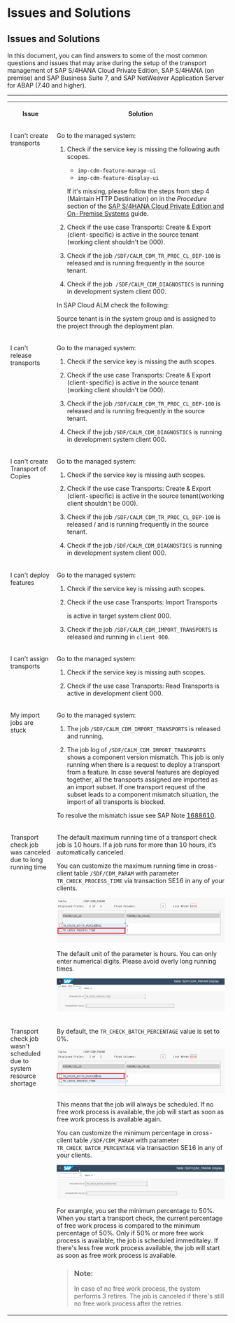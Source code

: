 <!-- loiof32dc37d10fa475f84819f46b2720095 -->

# Issues and Solutions



<a name="loiof32dc37d10fa475f84819f46b2720095__section_svw_sxj_d1c"/>

## Issues and Solutions

In this document, you can find answers to some of the most common questions and issues that may arise during the setup of the transport management of SAP S/4HANA Cloud Private Edition, SAP S/4HANA \(on premise\) and SAP Business Suite 7, and SAP NetWeaver Application Server for ABAP \(7.40 and higher\).

****


<table>
<tr>
<th valign="top">

Issue

</th>
<th valign="top">

Solution

</th>
</tr>
<tr>
<td valign="top">

I can't create transports

</td>
<td valign="top">

Go to the managed system:

1.  Check if the service key is missing the following auth scopes.

    -   `imp-cdm-feature-manage-ui`
    -   `imp-cdm-feature-display-ui`

    If it's missing, please follow the steps from step 4 \(Maintain HTTP Destination\) on in the *Procedure* section of the [SAP S/4HANA Cloud Private Edition and On-Premise Systems](https://help.sap.com/docs/cloud-alm/setup-administration/change-transport-system#procedure) guide.

2.  Check if the use case Transports: Create & Export \(client-specific\) is active in the source tenant \(working client shouldn't be 000\).

3.  Check if the job `/SDF/CALM_CDM_TR_PROC_CL_DEP-100` is released and is running frequently in the source tenant.

4.  Check if the job` /SDF/CALM_CDM_DIAGNOSTICS` is running in development system client 000.


In SAP Cloud ALM check the following:

Source tenant is in the system group and is assigned to the project through the deployment plan.

</td>
</tr>
<tr>
<td valign="top">

I can't release transports

</td>
<td valign="top">

Go to the managed system:

1.  Check if the service key is missing the auth scopes.

2.  Check if the use case Transports: Create & Export \(client-specific\) is active in the source tenant \(working client shouldn't be 000\).

3.  Check if the job `/SDF/CALM_CDM_TR_PROC_CL_DEP-100` is released and is running frequently in the source tenant.

4.  Check if the job `/SDF/CALM_CDM_DIAGNOSTICS` is running in development system client 000.




</td>
</tr>
<tr>
<td valign="top">

I can't create Transport of Copies

</td>
<td valign="top">

Go to the managed system:

1.  Check if the service key is missing auth scopes.

2.  Check if the use case Transports: Create & Export \(client-specific\) is active in the source tenant\(working client shouldn't be 000\).

3.  Check if the job `/SDF/CALM_CDM_TR_PROC_CL_DEP-100` is released / and is running frequently in the source tenant.

4.  Check if the job `/SDF/CALM_CDM_DIAGNOSTICS` is running in development system client 000.




</td>
</tr>
<tr>
<td valign="top">

I can't deploy features

</td>
<td valign="top">

Go to the managed system:

1.  Check if the service key is missing auth scopes.

2.  Check if the use case Transports: Import Transports

    is active in target system client 000.

3.  Check if the job `/SDF/CALM_CDM_IMPORT_TRANSPORTS` is released and running in `client 000`.




</td>
</tr>
<tr>
<td valign="top">

I can't assign transports

</td>
<td valign="top">

Go to the managed system:

1.  Check if the service key is missing auth scopes.

2.  Check if the use case Transports: Read Transports is active in development client 000.




</td>
</tr>
<tr>
<td valign="top">

My import jobs are stuck

</td>
<td valign="top">

Go to the managed system:

1.  The job `/SDF/CALM_CDM_IMPORT_TRANSPORTS` is released and running.

2.  The job log of `/SDF/CALM_CDM_IMPORT_TRANSPORTS` shows a component version mismatch. This job is only running when there is a request to deploy a transport from a feature. In case several features are deployed together, all the transports assigned are imported as an import subset. If one transport request of the subset leads to a component mismatch situation, the import of all transports is blocked.


To resolve the mismatch issue see SAP Note [1688610](https://me.sap.com/notes/1688610).

</td>
</tr>
<tr>
<td valign="top">

Transport check job was canceled due to long running time

</td>
<td valign="top">

The default maximum running time of a transport check job is 10 hours. If a job runs for more than 10 hours, it’s automatically canceled.

You can customize the maximum running time in cross-client table `/SDF/CDM_PARAM` with parameter `TR_CHECK_PROCESS_TIME` via transaction SE16 in any of your clients.

![](images/cdm_param_d17366f.png)

The default unit of the parameter is hours. You can only enter numerical digits. Please avoid overly long running times.

![](images/para_fab8aef.png)

</td>
</tr>
<tr>
<td valign="top">

Transport check job wasn't scheduled due to system resource shortage

</td>
<td valign="top">

By default, the `TR_CHECK_BATCH_PERCENTAGE` value is set to 0%.

![](images/batch1_b6b7a86.png)

This means that the job will always be scheduled. If no free work process is available, the job will start as soon as free work process is available again.

You can customize the minimum percentage in cross-client table `/SDF/CDM_PARAM` with parameter `TR_CHECK_BATCH_PERCENTAGE` via transaction SE16 in any of your clients.

![](images/percentage_d681a48.png)

For example, you set the minimum percentage to 50%. When you start a transport check, the current percentage of free work process is compared to the minimum percentage of 50%. Only if 50% or more free work process is available, the job is scheduled immeditaley. If there's less free work process available, the job will start as soon as free work process is available.

> ### Note:  
> In case of no free work process, the system performs 3 retires. The job is canceled if there's still no free work process after the retries.



</td>
</tr>
</table>

